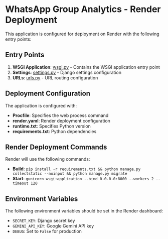 # WhatsApp Group Analytics - Render Deployment

This application is configured for deployment on Render with the following entry points:

## Entry Points

1. **WSGI Application**: [wsgi.py](file://d:/AgroAnalytics_Intern/Whatsapp_group_analytics_project_django_current/Whatsapp_group_analytics_project_django/wsgi.py) - Contains the WSGI application entry point
2. **Settings**: [settings.py](file://d:/AgroAnalytics_Intern/Whatsapp_group_analytics_project_django_current/Whatsapp_group_analytics_project_django/settings.py) - Django settings configuration
3. **URLs**: [urls.py](file://d:/AgroAnalytics_Intern/Whatsapp_group_analytics_project_django_current/Whatsapp_group_analytics_project_django/urls.py) - URL routing configuration

## Deployment Configuration

The application is configured with:
- **Procfile**: Specifies the web process command
- **render.yaml**: Render deployment configuration
- **runtime.txt**: Specifies Python version
- **requirements.txt**: Python dependencies

## Render Deployment Commands

Render will use the following commands:
- **Build**: `pip install -r requirements.txt && python manage.py collectstatic --noinput && python manage.py migrate`
- **Start**: `gunicorn wsgi:application --bind 0.0.0.0:8000 --workers 2 --timeout 120`

## Environment Variables

The following environment variables should be set in the Render dashboard:
- `SECRET_KEY`: Django secret key
- `GEMINI_API_KEY`: Google Gemini API key
- `DEBUG`: Set to `False` for production